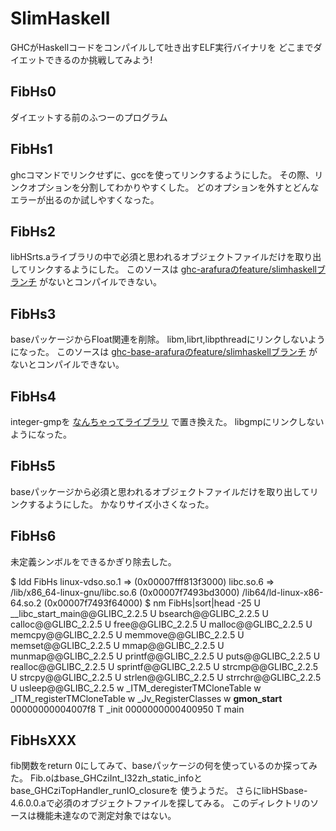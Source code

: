 SlimHaskell
===========

GHCがHaskellコードをコンパイルして吐き出すELF実行バイナリを
どこまでダイエットできるのか挑戦してみよう!

FibHs0
------
ダイエットする前のふつーのプログラム

FibHs1
------
ghcコマンドでリンクせずに、gccを使ってリンクするようにした。
その際、リンクオプションを分割してわかりやすくした。
どのオプションを外すとどんなエラーが出るのか試しやすくなった。

FibHs2
------
libHSrts.aライブラリの中で必須と思われるオブジェクトファイルだけを取り出してリンクするようにした。
このソースは
[ghc-arafuraのfeature/slimhaskellブランチ](https://gitorious.org/metasepi/ghc-arafura/commits/feature/slimhaskell)
がないとコンパイルできない。

FibHs3
------
baseパッケージからFloat関連を削除。
libm,librt,libpthreadにリンクしないようになった。
このソースは
[ghc-base-arafuraのfeature/slimhaskellブランチ](https://gitorious.org/metasepi/ghc-base-arafura/commits/feature/slimhaskell)
がないとコンパイルできない。

FibHs4
------
integer-gmpを
[なんちゃってライブラリ](https://gitorious.org/metasepi/integer-fake)
で置き換えた。
libgmpにリンクしないようになった。

FibHs5
------
baseパッケージから必須と思われるオブジェクトファイルだけを取り出してリンクするようにした。
かなりサイズ小さくなった。

FibHs6
------
未定義シンボルをできるかぎり除去した。

$ ldd FibHs
        linux-vdso.so.1 =>  (0x00007fff813f3000)
        libc.so.6 => /lib/x86_64-linux-gnu/libc.so.6 (0x00007f7493bd3000)
        /lib64/ld-linux-x86-64.so.2 (0x00007f7493f64000)
$ nm FibHs|sort|head -25
                 U __libc_start_main@@GLIBC_2.2.5
                 U bsearch@@GLIBC_2.2.5
                 U calloc@@GLIBC_2.2.5
                 U free@@GLIBC_2.2.5
                 U malloc@@GLIBC_2.2.5
                 U memcpy@@GLIBC_2.2.5
                 U memmove@@GLIBC_2.2.5
                 U memset@@GLIBC_2.2.5
                 U mmap@@GLIBC_2.2.5
                 U munmap@@GLIBC_2.2.5
                 U printf@@GLIBC_2.2.5
                 U puts@@GLIBC_2.2.5
                 U realloc@@GLIBC_2.2.5
                 U sprintf@@GLIBC_2.2.5
                 U strcmp@@GLIBC_2.2.5
                 U strcpy@@GLIBC_2.2.5
                 U strlen@@GLIBC_2.2.5
                 U strrchr@@GLIBC_2.2.5
                 U usleep@@GLIBC_2.2.5
                 w _ITM_deregisterTMCloneTable
                 w _ITM_registerTMCloneTable
                 w _Jv_RegisterClasses
                 w __gmon_start__
00000000004007f8 T _init
0000000000400950 T main


FibHsXXX
--------
fib関数をreturn 0にしてみて、baseパッケージの何を使っているのか探ってみた。
Fib.oはbase_GHCziInt_I32zh_static_infoとbase_GHCziTopHandler_runIO_closureを
使うようだ。
さらにlibHSbase-4.6.0.0.aで必須のオブジェクトファイルを探してみる。
このディレクトリのソースは機能未達なので測定対象ではない。
